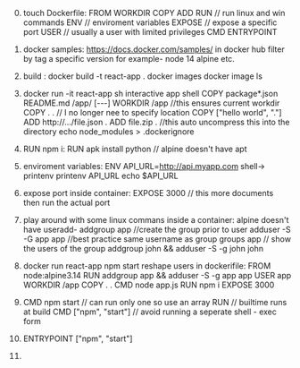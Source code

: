 0. touch Dockerfile:
FROM
WORKDIR
COPY
ADD
RUN // run linux and win commands
ENV // enviroment variables
EXPOSE // expose a specific port
USER // usually a user with limited privileges
CMD
ENTRYPOINT


0. docker samples:
https://docs.docker.com/samples/
in docker hub filter by tag a specific version
for example- node 14 alpine etc.

0. build :
docker build -t react-app .
<run><build><tag><name-of-image>
docker images
docker image ls

0. docker run -it react-app sh
<run> interactive app shell
COPY package*.json README.md /app/
[---]
WORKDIR /app //this ensures current workdir
COPY . . // I no longer nee to specify location
COPY ["hello world", "."]
ADD http://.../file.json .
ADD file.zip . //this auto uncompress this into the directory
echo node_modules > .dockerignore


0. RUN npm i:
RUN apk install python // alpine doesn't have apt

0. enviroment variables:
ENV API_URL=http://api.myapp.com
shell-> printenv
printenv API_URL
echo $API_URL

0. expose port inside container:
EXPOSE 3000 // this more documents then run the actual port

0. play around with some linux commans inside a container:
alpine doesn't have useradd-
addgroup app //create the group prior to user
adduser -S -G app app //best practice same username as group
<cmd><sys><group><name><username>
groups app // show the users of the group
addgroup john && adduser -S -g john john

0. docker run react-app npm start
reshape users in dockerifile:
FROM node:alpine3.14
RUN addgroup app && adduser -S -g app app
USER app
WORKDIR /app
COPY . .
CMD node app.js
RUN npm i
EXPOSE 3000

0. CMD npm start // can run only one so use an array
RUN // builtime runs at build
CMD ["npm", "start"] // avoid running a seperate shell - exec form



0. ENTRYPOINT ["npm", "start"]

0. 

